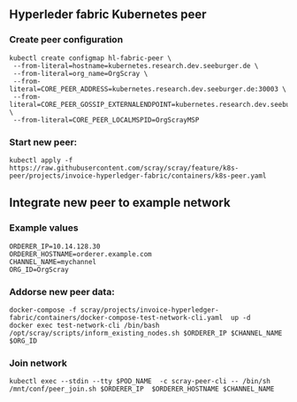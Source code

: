 ## Hyperleder fabric Kubernetes peer

### Create peer configuration
   ```
   kubectl create configmap hl-fabric-peer \
    --from-literal=hostname=kubernetes.research.dev.seeburger.de \
    --from-literal=org_name=OrgScray \
    --from-literal=CORE_PEER_ADDRESS=kubernetes.research.dev.seeburger.de:30003 \
    --from-literal=CORE_PEER_GOSSIP_EXTERNALENDPOINT=kubernetes.research.dev.seeburger.de:30001 \
    --from-literal=CORE_PEER_LOCALMSPID=OrgScrayMSP
   ```  	

### Start new peer:
  ```kubectl apply -f https://raw.githubusercontent.com/scray/scray/feature/k8s-peer/projects/invoice-hyperledger-fabric/containers/k8s-peer.yaml```
  
## Integrate new peer to example network
### Example values
  ```
  ORDERER_IP=10.14.128.30 
  ORDERER_HOSTNAME=orderer.example.com 
  CHANNEL_NAME=mychannel
  ORG_ID=OrgScray
  ```

### Addorse new peer data:
  ```docker-compose -f scray/projects/invoice-hyperledger-fabric/containers/docker-compose-test-network-cli.yaml  up -d```  
  ```docker exec test-network-cli /bin/bash /opt/scray/scripts/inform_existing_nodes.sh $ORDERER_IP $CHANNEL_NAME $ORG_ID```
  
### Join network
 ```kubectl exec --stdin --tty $POD_NAME  -c scray-peer-cli -- /bin/sh /mnt/conf/peer_join.sh $ORDERER_IP  $ORDERER_HOSTNAME $CHANNEL_NAME```

